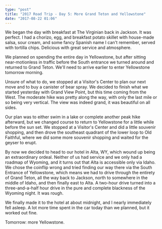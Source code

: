 ```yaml
---
type: "post"
title: "2017 Road Trip - Day 5: More Grand Teton and Yellowstone"
date: "2017-08-22 01:06"
---
```


We began the day with breakfast at The Virginian back in Jackson. It was perfect. I had a chorizo, egg, and breakfast potato skillet with house-made salsa, sour cream, and some fancy Spanish name I can't remember, served with tortilla chips. Delicious with great service and atmosphere.

We planned on spending the entire day in Yellowstone, but after sitting near-motionless in traffic before the South entrance we turned around and returned to Grand Teton. We'll need to arrive earlier to enter Yellowstone tomorrow morning.

Unsure of what to do, we stopped at a Visitor's Center to plan our next move and to buy a canister of bear spray. We decided to finish what we started yesterday with Grand View Point, but this time coming from the West. The moderate hike was pretty along the way, with only the last mile or so being very vertical. The view was indeed grand, it was beautiful on all sides.

Our plan was to either swim in a lake or complete another peak hike afterward, but we changed course to return to Yellowstone for a little while before the sun set. We stopped at a Visitor's Center and did a little souvenir shopping, and then drove the southeast quadrant of the lower loop to Old Faithful, where we did some more souvenir shopping and waited for the geyser to erupt.

By now we decided to head to our hotel in Alta, WY, which wound up being an extraordinary ordeal. Neither of us had service and we only had a roadmap of Wyoming, and it turns out that Alta is accessible only via Idaho. We chose the coinflip wrong and tried finding our way there via the South Entrance of Yellowstone, which means we had to drive through the entirety of Grand Teton, all the way back to Jackson, north to somewhere in the middle of Idaho, and then finally east to Alta. A two-hour drive turned into a three-and-a-half hour drive in the pure and complete blackness of the Wyoming night. It was rough.

We finally made it to the hotel at about midnight, and I nearly immediately fell asleep. A lot more time spent in the car today than we planned, but it worked out fine.

Tomorrow: more Yellowstone.
